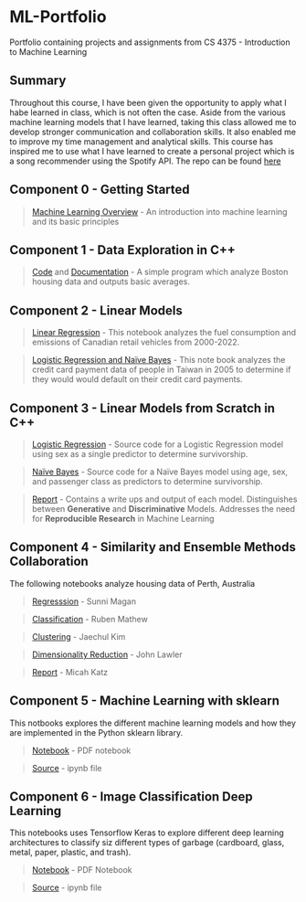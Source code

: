# ML-Portfolio
 Portfolio containing projects and assignments from CS 4375 - Introduction to Machine Learning
 
## Summary
Throughout this course, I have been given the opportunity to apply  what I habe learned in class, which is not often the case. Aside from the various machine learning models that I have learned, taking this class allowed me to develop stronger communication and collaboration skills. It also enabled me to improve my time management and analytical skills. This course has inspired me to use what I have learned to create a personal project which is a song recommender using the Spotify API. The repo can be found [here]()

## Component 0 - Getting Started  
> [Machine Learning Overview](component_0/ml_overview.pdf) - An introduction into machine learning and its basic principles

## Component 1 - Data Exploration in C++
> [Code](component_1/data_exploration.cpp) and [Documentation](component_1/data_exploration.pdf) - A simple program which analyze Boston housing data and outputs basic averages.

## Component 2 - Linear Models
> [Linear Regression](component_2/regression.pdf) - This notebook analyzes the fuel consumption and emissions of Canadian retail vehicles from 2000-2022.  

> [Logistic Regression and Naïve Bayes](component_2/classification.pdf) - This note book analyzes the credit card payment data of people in Taiwan in 2005 to determine if they would would default on their credit card payments.

## Component 3 - Linear Models from Scratch in C++
> [Logistic Regression](component_3/program_1.cpp) - Source code for a Logistic Regression model using sex as a single predictor to determine survivorship.  

> [Naïve Bayes](component_3/program_2.cpp) - Source code for a Naïve Bayes model using age, sex, and passenger class as predictors to determine survivorship.  

> [Report](component_3/report.pdf) - Contains a write ups and output of each model. Distinguishes between **Generative** and **Discriminative** Models. Addresses the need for **Reproducible Research** in Machine Learning

## Component 4 - Similarity and Ensemble Methods Collaboration
The following notebooks analyze housing data of Perth, Australia
> [Regresssion](component_4/part_1.pdf) - Sunni Magan 

> [Classification](component_4/part_2.pdf) - Ruben Mathew  

> [Clustering](component_4/part_3.pdf) - Jaechul Kim  

> [Dimensionality Reduction](component_4/part_4.pdf) - John Lawler

> [Report](component_4/part_5.pdf) - Micah Katz

## Component 5 - Machine Learning with sklearn
This notbooks explores the different machine learning models and how they are implemented in the Python sklearn library.
> [Notebook](component_5/ml_with_sklearn.pdf) - PDF notebook

> [Source](component_5/ml_with_sklearn.ipynb) - ipynb file

## Component 6 - Image Classification Deep Learning
This notebooks uses Tensorflow Keras to explore different deep learning architectures to classify siz different types of garbage (cardboard, glass, metal, paper, plastic, and trash).
> [Notebook](component_6/image-classification.pdf) - PDF Notebook

> [Source](component_6/image-classification.ipynb) - ipynb file

